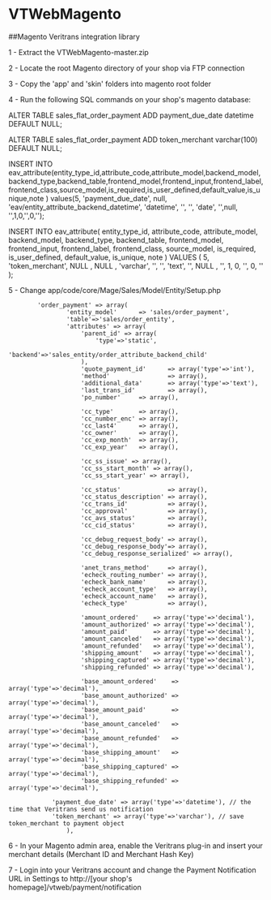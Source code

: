 VTWebMagento
==============

##Magento Veritrans integration library

1 - Extract the VTWebMagento-master.zip 

2 - Locate the root Magento directory of your shop via FTP connection

3 - Copy the 'app' and 'skin' folders into magento root folder

4 - Run the following SQL commands on your shop's magento database:

ALTER TABLE sales_flat_order_payment ADD payment_due_date datetime DEFAULT NULL; 

ALTER TABLE sales_flat_order_payment ADD token_merchant varchar(100) DEFAULT NULL; 

INSERT INTO eav_attribute(entity_type_id,attribute_code,attribute_model,backend_model,backend_type,backend_table,frontend_model,frontend_input,frontend_label,frontend_class,source_model,is_required,is_user_defined,default_value,is_unique,note ) values(5, 'payment_due_date', null, 'eav/entity_attribute_backend_datetime', 'datetime', '', '', 'date', '',null, '',1,0,'',0,'');

INSERT INTO eav_attribute( entity_type_id, attribute_code, attribute_model, backend_model, backend_type, backend_table, frontend_model, frontend_input, frontend_label, frontend_class, source_model, is_required, is_user_defined, default_value, is_unique, note ) VALUES ( 5, 'token_merchant', NULL , NULL , 'varchar', '', '', 'text', '', NULL , '', 1, 0, '', 0, '' );


5 - Change app/code/core/Mage/Sales/Model/Entity/Setup.php

```
		'order_payment' => array(
                'entity_model'      => 'sales/order_payment',
                'table'=>'sales/order_entity',
                'attributes' => array(
                    'parent_id' => array(
                        'type'=>'static',
                        'backend'=>'sales_entity/order_attribute_backend_child'
                    ),
                    'quote_payment_id'      => array('type'=>'int'),
                    'method'                => array(),
                    'additional_data'       => array('type'=>'text'),
                    'last_trans_id'         => array(),
                    'po_number'     => array(),

                    'cc_type'       => array(),
                    'cc_number_enc' => array(),
                    'cc_last4'      => array(),
                    'cc_owner'      => array(),
                    'cc_exp_month'  => array(),
                    'cc_exp_year'   => array(),

                    'cc_ss_issue' => array(),
                    'cc_ss_start_month' => array(),
                    'cc_ss_start_year' => array(),

                    'cc_status'             => array(),
                    'cc_status_description' => array(),
                    'cc_trans_id'           => array(),
                    'cc_approval'           => array(),
                    'cc_avs_status'         => array(),
                    'cc_cid_status'         => array(),

                    'cc_debug_request_body' => array(),
                    'cc_debug_response_body'=> array(),
                    'cc_debug_response_serialized' => array(),

                    'anet_trans_method'     => array(),
                    'echeck_routing_number' => array(),
                    'echeck_bank_name'      => array(),
                    'echeck_account_type'   => array(),
                    'echeck_account_name'   => array(),
                    'echeck_type'           => array(),

                    'amount_ordered'    => array('type'=>'decimal'),
                    'amount_authorized' => array('type'=>'decimal'),
                    'amount_paid'       => array('type'=>'decimal'),
                    'amount_canceled'   => array('type'=>'decimal'),
                    'amount_refunded'   => array('type'=>'decimal'),
                    'shipping_amount'   => array('type'=>'decimal'),
                    'shipping_captured' => array('type'=>'decimal'),
                    'shipping_refunded' => array('type'=>'decimal'),

                    'base_amount_ordered'    => array('type'=>'decimal'),
                    'base_amount_authorized' => array('type'=>'decimal'),
                    'base_amount_paid'       => array('type'=>'decimal'),
                    'base_amount_canceled'   => array('type'=>'decimal'),
                    'base_amount_refunded'   => array('type'=>'decimal'),
                    'base_shipping_amount'   => array('type'=>'decimal'),
                    'base_shipping_captured' => array('type'=>'decimal'),
                    'base_shipping_refunded' => array('type'=>'decimal'),
		    
		    'payment_due_date' => array('type'=>'datetime'), // the time that Veritrans send us notification
		    'token_merchant' => array('type'=>'varchar'), // save token_merchant to payment object
                ), 
```			

6 - In your Magento admin area, enable the Veritrans plug-in and insert your merchant details (Merchant ID and Merchant Hash Key)
				
7 - Login into your Veritrans account and change the Payment Notification URL in Settings to http://[your shop's homepage]/vtweb/payment/notification 
